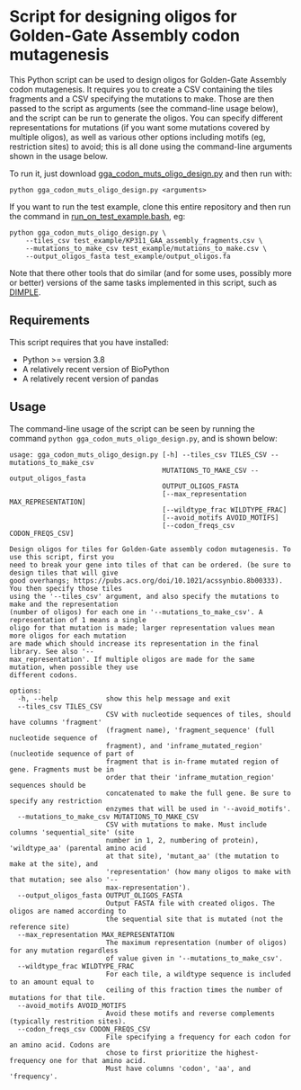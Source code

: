 # Script for designing oligos for Golden-Gate Assembly codon mutagenesis

This Python script can be used to design oligos for Golden-Gate Assembly
codon mutagenesis. It requires you to create a CSV containing the tiles
fragments and a CSV specifying the mutations to make.
Those are then passed to the script as arguments (see the command-line usage below),
and the script can be run to generate the oligos. You can specify different
representations for mutations (if you want some mutations covered by multiple oligos),
as well as various other options including motifs (eg, restriction sites) to avoid;
this is all done using the command-line arguments shown in the usage below.

To run it, just download [gga_codon_muts_oligo_design.py](gga_codon_muts_oligo_design.py)
and then run with:
```
python gga_codon_muts_oligo_design.py <arguments>
```

If you want to run the test example, clone this entire repository and
then run the command in [run_on_test_example.bash](run_on_test_example.bash), eg:
```
python gga_codon_muts_oligo_design.py \
    --tiles_csv test_example/KP311_GAA_assembly_fragments.csv \
    --mutations_to_make_csv test_example/mutations_to_make.csv \
    --output_oligos_fasta test_example/output_oligos.fa
```

Note that there other tools that do similar (and for some uses, possibly more or better)
versions of the same tasks implemented in this script, such as
[DIMPLE](https://github.com/coywil26/DIMPLE).

## Requirements
This script requires that you have installed:
 - Python >= version 3.8
 - A relatively recent version of BioPython
 - A relatively recent version of pandas


## Usage

The command-line usage of the script can be seen by running the command
`python gga_codon_muts_oligo_design.py`, and is shown below:

```
usage: gga_codon_muts_oligo_design.py [-h] --tiles_csv TILES_CSV --mutations_to_make_csv
                                      MUTATIONS_TO_MAKE_CSV --output_oligos_fasta
                                      OUTPUT_OLIGOS_FASTA
                                      [--max_representation MAX_REPRESENTATION]
                                      [--wildtype_frac WILDTYPE_FRAC]
                                      [--avoid_motifs AVOID_MOTIFS]
                                      [--codon_freqs_csv CODON_FREQS_CSV]

Design oligos for tiles for Golden-Gate assembly codon mutagenesis. To use this script, first you
need to break your gene into tiles of that can be ordered. (be sure to design tiles that will give
good overhangs; https://pubs.acs.org/doi/10.1021/acssynbio.8b00333). You then specify those tiles
using the '--tiles_csv' argument, and also specify the mutations to make and the representation
(number of oligos) for each one in '--mutations_to_make_csv'. A representation of 1 means a single
oligo for that mutation is made; larger representation values mean more oligos for each mutation
are made which should increase its representation in the final library. See also '--
max_representation'. If multiple oligos are made for the same mutation, when possible they use
different codons.

options:
  -h, --help            show this help message and exit
  --tiles_csv TILES_CSV
                        CSV with nucleotide sequences of tiles, should have columns 'fragment'
                        (fragment name), 'fragment_sequence' (full nucleotide sequence of
                        fragment), and 'inframe_mutated_region' (nucleotide sequence of part of
                        fragment that is in-frame mutated region of gene. Fragments must be in
                        order that their 'inframe_mutation_region' sequences should be
                        concatenated to make the full gene. Be sure to specify any restriction
                        enzymes that will be used in '--avoid_motifs'.
  --mutations_to_make_csv MUTATIONS_TO_MAKE_CSV
                        CSV with mutations to make. Must include columns 'sequential_site' (site
                        number in 1, 2, numbering of protein), 'wildtype_aa' (parental amino acid
                        at that site), 'mutant_aa' (the mutation to make at the site), and
                        'representation' (how many oligos to make with that mutation; see also '--
                        max-representation').
  --output_oligos_fasta OUTPUT_OLIGOS_FASTA
                        Output FASTA file with created oligos. The oligos are named according to
                        the sequential site that is mutated (not the reference site)
  --max_representation MAX_REPRESENTATION
                        The maximum representation (number of oligos) for any mutation regardless
                        of value given in '--mutations_to_make_csv'.
  --wildtype_frac WILDTYPE_FRAC
                        For each tile, a wildtype sequence is included to an amount equal to
                        ceiling of this fraction times the number of mutations for that tile.
  --avoid_motifs AVOID_MOTIFS
                        Avoid these motifs and reverse complements (typically restrition sites).
  --codon_freqs_csv CODON_FREQS_CSV
                        File specifying a frequency for each codon for an amino acid. Codons are
                        chose to first prioritize the highest-frequency one for that amino acid.
                        Must have columns 'codon', 'aa', and 'frequency'.
```
